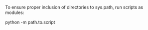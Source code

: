 To ensure proper inclusion of directories to sys.path, run scripts as modules:

python -m path.to.script